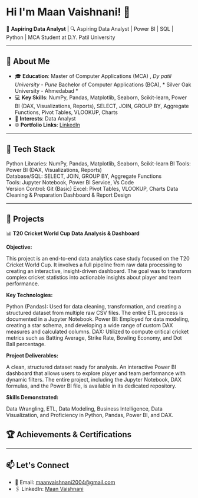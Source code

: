 # Hi I'm **Maan Vaishnani**! 👋


🚀 **Aspiring Data Analyst** | 
🔍 Aspiring Data Analyst | Power BI | SQL | Python | MCA Student at D.Y. Patil University

---

## 🌟 About Me

- 🎓 **Education**:  Master of Computer Applications (MCA) , *Dy patil University - Pune*
                     Bachelor of Computer Applications (BCA), * Silver Oak University - Ahmedabad *
- 💻 **Key Skills**: NumPy, Pandas, Matplotlib, Seaborn, Scikit-learn, Power BI (DAX, Visualizations, Reports),  SELECT, JOIN, GROUP BY, Aggregate Functions, Pivot Tables, VLOOKUP, Charts   
- 🧠 **Interests**: Data Analyst 
- 🌐 **Portfolio Links**: [LinkedIn](http://www.linkedin.com/in/maan-vaishnani) 

---

## 🔧 Tech Stack

 Python Libraries: NumPy, Pandas, Matplotlib, Seaborn, Scikit-learn
 BI Tools: Power BI (DAX, Visualizations, Reports)                                 
 Database/SQL: SELECT, JOIN, GROUP BY, Aggregate Functions         
 Tools: Jupyter Notebook, Power BI Service, Vs Code                           
 Version Control: Git (Basic)
 Excel: Pivot Tables, VLOOKUP, Charts
 Data Cleaning & Preparation
 Dashboard & Report Design

---

## 🚀 Projects
📊 **T20 Cricket World Cup Data Analysis & Dashboard**

**Objective:**

This project is an end-to-end data analytics case study focused on the T20 Cricket World Cup. It involves a full pipeline from raw data processing to creating an interactive, insight-driven dashboard. The goal was to transform complex cricket statistics into actionable insights about player and team performance.

**Key Technologies:**

Python (Pandas): Used for data cleaning, transformation, and creating a structured dataset from multiple raw CSV files. The entire ETL process is documented in a Jupyter Notebook.
Power BI: Employed for data modeling, creating a star schema, and developing a wide range of custom DAX measures and calculated columns.
DAX: Utilized to compute critical cricket metrics such as Batting Average, Strike Rate, Bowling Economy, and Dot Ball percentage.

**Project Deliverables:**

A clean, structured dataset ready for analysis.
An interactive Power BI dashboard that allows users to explore player and team performance with dynamic filters.
The entire project, including the Jupyter Notebook, DAX formulas, and the Power BI file, is available in its dedicated repository.

**Skills Demonstrated:**

Data Wrangling, ETL, Data Modeling, Business Intelligence, Data Visualization, and Proficiency in Python, Pandas, Power BI, and DAX.


## 🏆 Achievements & Certifications


---

## 📫 Let's Connect

- 📩 Email: maanvaishnani2004@gmail.com  
- 🖇️ LinkedIn: [Maan Vaishnani](http://www.linkedin.com/in/maan-vaishnani)
